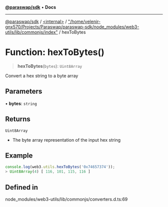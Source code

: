 [**@paraswap/sdk**](../../../../README.md) • **Docs**

***

[@paraswap/sdk](../../../../globals.md) / [\<internal\>](../../../README.md) / ["/home/velenir-gnx570/Projects/Paraswap/paraswap-sdk/node\_modules/web3-utils/lib/commonjs/index"](../README.md) / hexToBytes

# Function: hexToBytes()

> **hexToBytes**(`bytes`): `Uint8Array`

Convert a hex string to a byte array

## Parameters

• **bytes**: `string`

## Returns

`Uint8Array`

- The byte array representation of the input hex string

## Example

```ts
console.log(web3.utils.hexToBytes('0x74657374'));
> Uint8Array(4) [ 116, 101, 115, 116 ]
```

## Defined in

node\_modules/web3-utils/lib/commonjs/converters.d.ts:69
